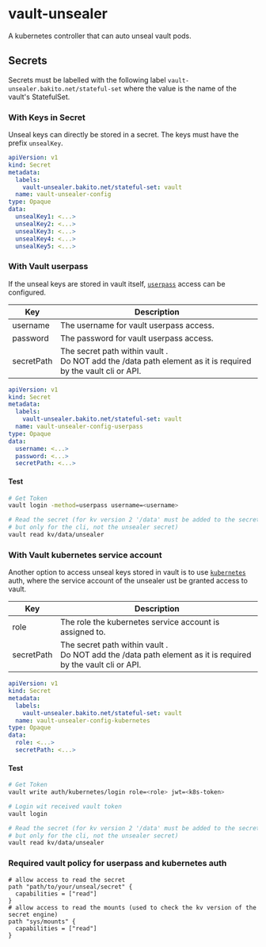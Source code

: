# vault-unsealer

A kubernetes controller that can auto unseal vault pods.

## Secrets

Secrets must be labelled with the following label `vault-unsealer.bakito.net/stateful-set` where the value is the name
of the vault's StatefulSet.

### With Keys in Secret

Unseal keys can directly be stored in a secret.
The keys must have the prefix `unsealKey`.

```yaml
apiVersion: v1
kind: Secret
metadata:
  labels:
    vault-unsealer.bakito.net/stateful-set: vault
  name: vault-unsealer-config
type: Opaque
data:
  unsealKey1: <...>
  unsealKey2: <...>
  unsealKey3: <...>
  unsealKey4: <...>
  unsealKey5: <...>
```

### With Vault userpass

If the unseal keys are stored in vault itself, [`userpass`](https://developer.hashicorp.com/vault/docs/auth/userpass)
access can be configured.

| Key        | Description                                                                                                      |
|------------|------------------------------------------------------------------------------------------------------------------|
| username   | The username for vault userpass access.                                                                          |
| password   | The password for vault userpass access.                                                                          |
| secretPath | The secret path within vault . <br/>Do NOT add the /data path element as it is required by the vault cli or API. |

```yaml
apiVersion: v1
kind: Secret
metadata:
  labels:
    vault-unsealer.bakito.net/stateful-set: vault
  name: vault-unsealer-config-userpass
type: Opaque
data:
  username: <...>
  password: <...>
  secretPath: <...>
```

#### Test

```bash
# Get Token
vault login -method=userpass username=<username>

# Read the secret (for kv version 2 '/data' must be added to the secret path,
# but only for the cli, not the unsealer secret)
vault read kv/data/unsealer
```

### With Vault kubernetes service account

Another option to access unseal keys stored in vault is to
use [`kubernetes`](https://developer.hashicorp.com/vault/docs/auth/kubernetes) auth, where the service account of the
unsealer ust be granted access to vault.

| Key        | Description                                                                                                      |
|------------|------------------------------------------------------------------------------------------------------------------|
| role       | The role the kubernetes service account is assigned to.                                                          |
| secretPath | The secret path within vault . <br/>Do NOT add the /data path element as it is required by the vault cli or API. |

```yaml
apiVersion: v1
kind: Secret
metadata:
  labels:
    vault-unsealer.bakito.net/stateful-set: vault
  name: vault-unsealer-config-kubernetes
type: Opaque
data:
  role: <...>
  secretPath: <...>
```

#### Test

```bash
# Get Token
vault write auth/kubernetes/login role=<role> jwt=<k8s-token>

# Login wit received vault token
vault login

# Read the secret (for kv version 2 '/data' must be added to the secret path,
# but only for the cli, not the unsealer secret)
vault read kv/data/unsealer
```

### Required vault policy for userpass and kubernetes auth

```hcl
# allow access to read the secret
path "path/to/your/unseal/secret" {
  capabilities = ["read"]
}
# allow access to read the mounts (used to check the kv version of the secret engine)
path "sys/mounts" {
  capabilities = ["read"]
}
```

